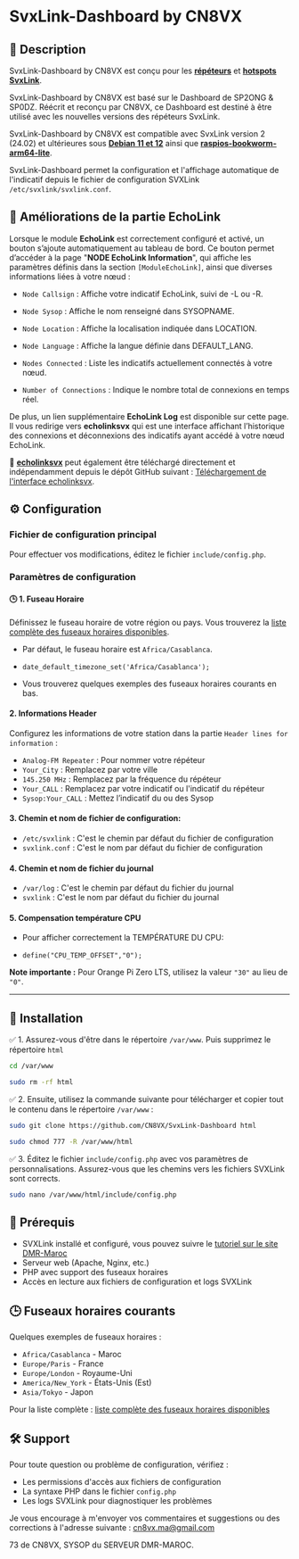 # SvxLink-Dashboard by CN8VX

## 📝 Description

SvxLink-Dashboard by CN8VX est conçu pour les <b><u>répéteurs</u></b> et <b><u>hotspots SvxLink</u></b>.

SvxLink-Dashboard by CN8VX est basé sur le Dashboard de SP2ONG & SP0DZ. Réécrit et reconçu par CN8VX, ce Dashboard est destiné à être utilisé avec les nouvelles versions des répéteurs SvxLink.

SvxLink-Dashboard by CN8VX est compatible avec SvxLink version 2 (24.02) et ultérieures sous <b><u>Debian 11 et 12</u></b> ainsi que <b><u>raspios-bookworm-arm64-lite</u></b>.

SvxLink-Dashboard permet la configuration et l'affichage automatique de l'indicatif depuis le fichier de configuration SVXLink `/etc/svxlink/svxlink.conf`.

## 📡 Améliorations de la partie EchoLink 

Lorsque le module **EchoLink** est correctement configuré et activé, un bouton s’ajoute automatiquement au tableau de bord. Ce bouton permet d’accéder à la page "**NODE EchoLink Information**", qui affiche les paramètres définis dans la section `[ModuleEchoLink]`, ainsi que diverses informations liées à votre nœud :

- `Node Callsign` : Affiche votre indicatif EchoLink, suivi de -L ou -R.

- `Node Sysop` : Affiche le nom renseigné dans SYSOPNAME.

- `Node Location` : Affiche la localisation indiquée dans LOCATION.

- `Node Language` : Affiche la langue définie dans DEFAULT_LANG.

- `Nodes Connected` : Liste les indicatifs actuellement connectés à votre nœud.

- `Number of Connections` : Indique le nombre total de connexions en temps réel.

De plus, un lien supplémentaire <b>EchoLink Log</b> est disponible sur cette page. Il vous redirige vers <b>echolinksvx</b> qui est une interface affichant l’historique des connexions et déconnexions des indicatifs ayant accédé à votre nœud EchoLink.

📌 <b><u>echolinksvx</u></b> peut également être téléchargé directement et indépendamment depuis le dépôt GitHub suivant : [Téléchargement de l'interface echolinksvx](https://github.com/CN8VX/Interface-EchoLinkSvx-Logs).

## ⚙️ Configuration

### Fichier de configuration principal

Pour effectuer vos modifications, éditez le fichier `include/config.php`.

### Paramètres de configuration

#### 🕒 1. Fuseau Horaire

Définissez le fuseau horaire de votre région ou pays. Vous trouverez la [liste complète des fuseaux horaires disponibles](https://www.php.net/manual/en/timezones.php).

- Par défaut, le fuseau horaire est `Africa/Casablanca`.
- `date_default_timezone_set('Africa/Casablanca');`

- Vous trouverez quelques exemples des fuseaux horaires courants en bas.

#### 2. Informations Header

Configurez les informations de votre station dans la partie `Header lines for information` :

- `Analog-FM Repeater` : Pour nommer votre répéteur
- `Your_City` : Remplacez par votre ville
- `145.250 MHz` : Remplacez par la fréquence du répéteur
- `Your_CALL` : Remplacez par votre indicatif ou l'indicatif du répéteur
- `Sysop:Your_CALL` : Mettez l’indicatif du ou des Sysop

#### 3. Chemin et nom de fichier de configuration:

- `/etc/svxlink` : C'est le chemin par défaut du fichier de configuration
- `svxlink.conf` : C'est le nom par défaut du fichier de configuration

#### 4. Chemin et nom de fichier du journal

- `/var/log` : C'est le chemin par défaut du fichier du journal
- `svxlink` : C'est le nom par défaut du fichier du journal

#### 5. Compensation température CPU

- Pour afficher correctement la TEMPÉRATURE DU CPU:

- `define("CPU_TEMP_OFFSET","0");`

**Note importante :** Pour Orange Pi Zero LTS, utilisez la valeur `"30"` au lieu de `"0"`.

---

## 🚀 Installation

✅ 1. Assurez-vous d'être dans le répertoire `/var/www`. Puis supprimez le répertoire `html`

```bash
cd /var/www
```

```bash
sudo rm -rf html
```

✅ 2. Ensuite, utilisez la commande suivante pour télécharger et copier tout le contenu dans le répertoire `/var/www` :

```bash
sudo git clone https://github.com/CN8VX/SvxLink-Dashboard html
```

```bash
sudo chmod 777 -R /var/www/html
```

✅ 3. Éditez le fichier `include/config.php` avec vos paramètres de personnalisations. Assurez-vous que les chemins vers les fichiers SVXLink sont corrects.

```bash
sudo nano /var/www/html/include/config.php
```

## 🧩 Prérequis

- SVXLink installé et configuré, vous pouvez suivre le [tutoriel sur le site DMR-Maroc](https://www.dmr-maroc.com/repeaters_simplex_svxlink.php)
- Serveur web (Apache, Nginx, etc.)
- PHP avec support des fuseaux horaires
- Accès en lecture aux fichiers de configuration et logs SVXLink

## 🕒 Fuseaux horaires courants

Quelques exemples de fuseaux horaires :
- `Africa/Casablanca` - Maroc
- `Europe/Paris` - France
- `Europe/London` - Royaume-Uni
- `America/New_York` - États-Unis (Est)
- `Asia/Tokyo` - Japon

Pour la liste complète : [liste complète des fuseaux horaires disponibles](https://www.php.net/manual/en/timezones.php)

## 🛠️ Support

Pour toute question ou problème de configuration, vérifiez :
- Les permissions d'accès aux fichiers de configuration
- La syntaxe PHP dans le fichier `config.php`
- Les logs SVXLink pour diagnostiquer les problèmes

Je vous encourage à m'envoyer vos commentaires et suggestions ou des corrections à l'adresse suivante : [cn8vx.ma@gmail.com](mailto\:cn8vx.ma@gmail.com)

73 de CN8VX, SYSOP du SERVEUR DMR-MAROC.

